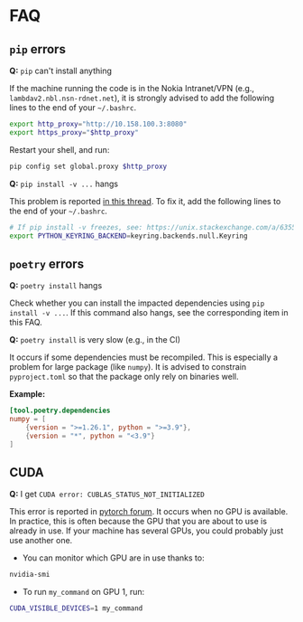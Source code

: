 # FAQ

## `pip` errors

__Q:__ `pip` can't install anything

If the machine running the code is in the Nokia Intranet/VPN (e.g., `lambdav2.nbl.nsn-rdnet.net`),
it is strongly advised to add the following lines to the end of your `~/.bashrc`.
```bash
export http_proxy="http://10.158.100.3:8080"
export https_proxy="$http_proxy"
```
Restart your shell, and run:
```bash
pip config set global.proxy $http_proxy 
```

__Q:__ `pip install -v ...` hangs

This problem is reported [in this thread](https://unix.stackexchange.com/questions/634262/pip-hangs-on-loading-macos-when-installing-a-package/635597#635597).
To fix it, add the following lines to the end of your `~/.bashrc`.
```bash
# If pip install -v freezes, see: https://unix.stackexchange.com/a/635597
export PYTHON_KEYRING_BACKEND=keyring.backends.null.Keyring
```

## `poetry` errors

__Q:__ `poetry install` hangs

Check whether you can install the impacted dependencies using `pip install -v ...`.
If this command also hangs, see the corresponding item in this FAQ.

__Q:__ `poetry install` is very slow (e.g., in the CI)

It occurs if some dependencies must be recompiled.
This is especially a problem for large package (like `numpy`).
It is advised to constrain `pyproject.toml` so that the package only rely on binaries well.

__Example:__

```toml
[tool.poetry.dependencies
numpy = [
    {version = ">=1.26.1", python = ">=3.9"},
    {version = "*", python = "<3.9"}
]
```

## CUDA

__Q:__ I get `CUDA error: CUBLAS_STATUS_NOT_INITIALIZED`

This error is reported in [pytorch forum](https://discuss.pytorch.org/t/cuda-error-cublas-status-not-initialized-when-calling-cublascreate-handle/125450).
It occurs when no GPU is available.
In practice, this is often because the GPU that you are about to use is already in use.
If your machine has several GPUs, you could probably just use another one.

* You can monitor which GPU are in use thanks to:
```bash
nvidia-smi
```

* To run `my_command` on GPU 1, run:
```bash
CUDA_VISIBLE_DEVICES=1 my_command
```
